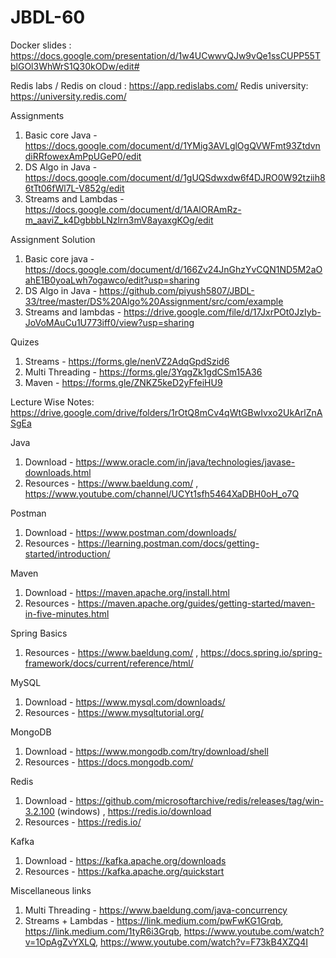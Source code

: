 # JBDL-60

Docker slides : https://docs.google.com/presentation/d/1w4UCwwvQJw9vQe1ssCUPP55TblGOl3WhWrS1Q30kODw/edit#

Redis labs / Redis on cloud : https://app.redislabs.com/
Redis university: https://university.redis.com/

Assignments

1. Basic core Java - https://docs.google.com/document/d/1YMig3AVLglOgQVWFmt93ZtdvndiRRfowexAmPpUGeP0/edit
2. DS Algo in Java - https://docs.google.com/document/d/1gUQSdwxdw6f4DJRO0W92tziih86tTt06fWl7L-V852g/edit
3. Streams and Lambdas - https://docs.google.com/document/d/1AAlORAmRz-m_aaviZ_k4DgbbbLNzlrn3mV8ayaxgKOg/edit

Assignment Solution
1. Basic core java - https://docs.google.com/document/d/166Zv24JnGhzYvCQN1ND5M2aOahE1B0yoaLwh7ogawco/edit?usp=sharing
2. DS Algo in Java - https://github.com/piyush5807/JBDL-33/tree/master/DS%20Algo%20Assignment/src/com/example
3. Streams and lambdas - https://drive.google.com/file/d/17JxrPOt0JzIyb-JoVoMAuCu1U773iff0/view?usp=sharing

Quizes
1. Streams - https://forms.gle/nenVZ2AdqGpdSzid6
2. Multi Threading - https://forms.gle/3YqgZk1gdCSm15A36
3. Maven - https://forms.gle/ZNKZ5keD2yFfeiHU9


Lecture Wise Notes: https://drive.google.com/drive/folders/1rOtQ8mCv4qWtGBwIvxo2UkArlZnASgEa

Java

1. Download - https://www.oracle.com/in/java/technologies/javase-downloads.html
2. Resources - https://www.baeldung.com/ , https://www.youtube.com/channel/UCYt1sfh5464XaDBH0oH_o7Q

Postman
1. Download - https://www.postman.com/downloads/
2. Resources - https://learning.postman.com/docs/getting-started/introduction/

Maven
1. Download - https://maven.apache.org/install.html
2. Resources - https://maven.apache.org/guides/getting-started/maven-in-five-minutes.html

Spring Basics
1. Resources - https://www.baeldung.com/ , https://docs.spring.io/spring-framework/docs/current/reference/html/

MySQL
1. Download - https://www.mysql.com/downloads/
2. Resources - https://www.mysqltutorial.org/

MongoDB
1. Download - https://www.mongodb.com/try/download/shell
2. Resources - https://docs.mongodb.com/

Redis
1. Download - https://github.com/microsoftarchive/redis/releases/tag/win-3.2.100 (windows) , https://redis.io/download
2. Resources - https://redis.io/

Kafka
1. Download - https://kafka.apache.org/downloads
2. Resources - https://kafka.apache.org/quickstart


Miscellaneous links
1. Multi Threading - https://www.baeldung.com/java-concurrency
2. Streams + Lambdas - https://link.medium.com/pwFwKG1Grqb, https://link.medium.com/1tyR6i3Grqb, https://www.youtube.com/watch?v=1OpAgZvYXLQ, https://www.youtube.com/watch?v=F73kB4XZQ4I
